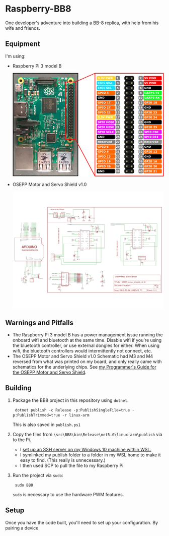 # Raspberry-BB8

One developer's adventure into building a BB-8 replica, with help from his wife and friends.

## Equipment

I'm using:

* Raspberry Pi 3 model B

    ![GPIO out for Raspberry Pi](./schematics/pi3modelB.png)

* OSEPP Motor and Servo Shield v1.0

    ![OSEPP Motor and Servo Shield v1.0 Schematic](./schematics/OSEPP_motor_shield_v1-0.svg)

## Warnings and Pitfalls

- The Raspberry Pi 3 model B has a power management issue running the onboard wifi and bluetooth at the same time. Disable wifi if you're using the bluetooth controller, or use external dongles for either. When using wifi, the bluetooth controllers would intermittently not connect, etc.
- The OSEPP Motor and Servo Shield v1.0 Schematic had M3 and M4 reversed from what was printed on my board, and only really came with schematics for the underlying chips. See [my Programmer's Guide for the OSEPP Motor and Servo Shield](./programmers-guide-to-osepp-motor-shield.md).

## Building

1. Package the BB8 project in this repository using `dotnet`.

        dotnet publish -c Release -p:PublishSingleFile=true -p:PublishTrimmed=true -r linux-arm

    This is also saved in `publish.ps1`

2. Copy the files from `\src\BB8\bin\Release\net5.0\linux-arm\publish` via to the Pi.

    * I [set up an SSH server on my Windows 10 machine within WSL.](https://superuser.com/a/1114162/45815)
    * I symlinked my publish folder to a folder in my WSL home to make it easy to find. (This really is unnecessary.)
    * I then used SCP to pull the file to my Raspberry Pi.

3. Run the project via `sudo`:

        sudo BB8

    `sudo` is necessary to use the hardware PWM features.

## Setup

Once you have the code built, you'll need to set up your configuration. By pairing a device